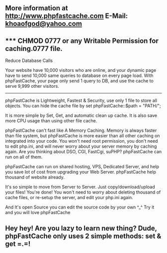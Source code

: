 More information at http://www.phpfastcache.com
E-Mail: khoaofgod@yahoo.com
---------------------------
*** CHMOD 0777 or any Writable Permission for caching.0777 file.
---------------------------
Reduce Database Calls

Your website have 10,000 visitors who are online, and your dynamic page have to send 10,000 same queries to database on every page load. 
With phpFastCache, your page only send 1 query to DB, and use the cache to serve 9,999 other visitors.

<?php
    // make sure YOU CHMOD 0777 for Caching.0777, and put it same PATH with php_fast_cache.php
    include("php_fast_cache.php");
    // try to get from Cache first.
    $products = phpFastCache::get("products_page");

    if($products == null) {
        $products = YOUR DB QUERIES || GET_PRODUCTS_FUNCTION;

        // set products in to cache in 600 seconds = 5 minutes
        phpFastCache::set("products_page",$products,600);
    }

    foreach($products as $product) {
        // Output Your Contents HERE
    }
?>

---------------------------
phpFastCache is Lightweight, Fastest & Security, use only 1 file to store all objects. 
You can hide the cache file by set phpFastCache::$path = "PATH/";

It is more simple by Set, Get, and automatic clean up cache. 
It is also save more CPU usage than using other file cache.

phpFastCache can't fast like A Memory Caching. Memory is always faster than file system, 
but phpFastCache is more easier than all other caching on integrated into your code. 
You won't need root permission, you don't need to edit php.ini, and will never worry about your server memory by caching again.
Are you thinking about DSO, CGI, FastCgi, suPHP? phpFastCache can run on all of them.

phpFastCache can run on shared hosting, VPS, Dedicated Server, 
and help you save lot of cost from upgrading your Web Server. 
phpFastCache help thousand of website already.

It's so simple to move from Server to Server. 
Just copy/download/upload your files! You're done! 
You won't need to worry about deleting thousand of cache files, or re-setup the server, and edit your php.ini again.

And It's open Source you can edit the source code by your own ^_^
Try it and you will love phpFastCache

Hey hey! Are you lazy to learn new thing? 
Dude, phpFastCache only uses 2 simple methods: set & get =.=!
---------------------------